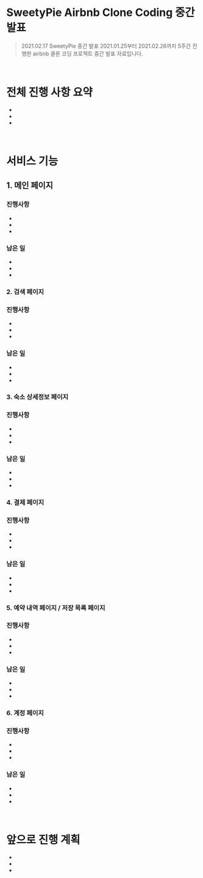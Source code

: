 # SweetyPie Airbnb Clone Coding 중간 발표

> 2021.02.17 SweetyPie 중간 발표
> 2021.01.25부터 2021.02.26까지 5주간 진행한 airbnb 클론 코딩 프로젝트 중간 발표 자료입니다. <br>

<br>

# 전체 진행 사항 요약

-
-
-

<br>

# 서비스 기능

## 1. 메인 페이지

### 진행사항

-
-
-

### 남은 일

-
-
-

### 2. 검색 페이지

### 진행사항

-
-
-

### 남은 일

-
-
-

### 3. 숙소 상세정보 페이지

### 진행사항

-
-
-

### 남은 일

-
-
-

### 4. 결제 페이지

### 진행사항

-
-
-

### 남은 일

-
-
-

### 5. 예약 내역 페이지 / 저장 목록 페이지

### 진행사항

-
-
-

### 남은 일

-
-
-

### 6. 계정 페이지

### 진행사항

-
-
-

### 남은 일

-
-
-

<br>

# 앞으로 진행 계획

-
-
-
